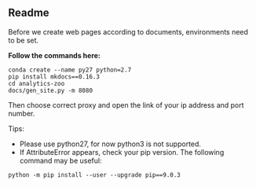 ## **Readme**
Before we create web pages according to documents, environments need to be set.

**Follow the commands here:**
```
conda create --name py27 python=2.7 
pip install mkdocs==0.16.3
cd analytics-zoo
docs/gen_site.py -m 8080
```
Then choose correct proxy and open the link of your ip address and port number. 

Tips:
* Please use python27, for now python3 is not supported.
* If AttributeError appears, check your pip version. The following command may be useful:

```
python -m pip install --user --upgrade pip==9.0.3
```

